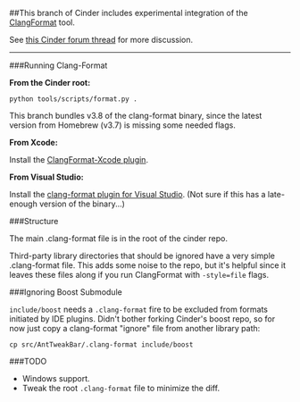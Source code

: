 ##This branch of Cinder includes experimental integration of the [ClangFormat](http://clang.llvm.org/docs/ClangFormat.html) tool.


See [this Cinder forum thread]([https://forum.libcinder.org/topic/cinder-clangformat-style]) for more discussion.



----

###Running Clang-Format

**From the Cinder root:**

	python tools/scripts/format.py .

This branch bundles v3.8 of the clang-format binary, since the latest version from Homebrew (v3.7) is missing some needed flags.


**From Xcode:**

Install the [ClangFormat-Xcode plugin](https://github.com/travisjeffery/ClangFormat-Xcode).

**From Visual Studio:**

Install the [clang-format plugin for Visual Studio](http://llvm.org/builds/). (Not sure if this has a late-enough version of the binary...)


###Structure

The main .clang-format file is in the root of the cinder repo.

Third-party library directories that should be ignored have a very simple .clang-format file. This adds some noise to the repo, but it's helpful since it leaves these files along if you run ClangFormat with `-style=file` flags.

###Ignoring Boost Submodule

`include/boost` needs a `.clang-format` fire to be excluded from formats initiated by IDE plugins. Didn't bother forking Cinder's boost repo, so for now just copy a clang-format "ignore" file from another library path:

	cp src/AntTweakBar/.clang-format include/boost
	
	
###TODO

- Windows support.
- Tweak the root `.clang-format` file to minimize the diff.